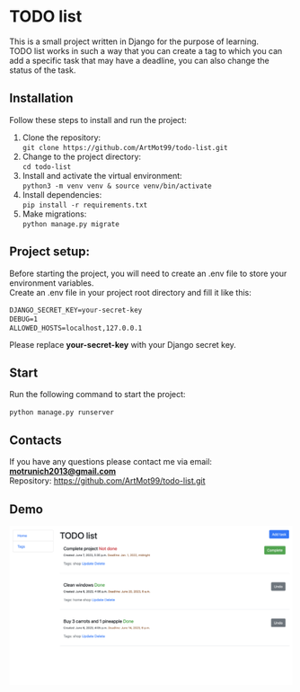 # TODO list

This is a small project written in Django for the purpose of learning.\
TODO list works in such a way that you can create a tag to which you can add a specific task that
may have a deadline, you can also change the status of the task.

## Installation

Follow these steps to install and run the project:

1. Clone the repository:\
` git clone https://github.com/ArtMot99/todo-list.git `
2. Change to the project directory:\
` cd todo-list `
3. Install and activate the virtual environment:\
` python3 -m venv venv & source venv/bin/activate `
4. Install dependencies:\
` pip install -r requirements.txt `
5. Make migrations:\
` python manage.py migrate `


## Project setup:

Before starting the project, you will need to create an .env file to store your environment variables.\
Create an .env file in your project root directory and fill it like this:

```
DJANGO_SECRET_KEY=your-secret-key
DEBUG=1
ALLOWED_HOSTS=localhost,127.0.0.1
```

Please replace **your-secret-key** with your Django secret key.


## Start

Run the following command to start the project:

` python manage.py runserver  `


## Contacts

If you have any questions please contact me via email: **motrunich2013@gmail.com**\
Repository: https://github.com/ArtMot99/todo-list.git


## Demo

![Website interface](demo.png)
